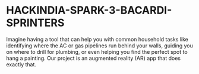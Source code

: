 # HACKINDIA-SPARK-3-BACARDI-SPRINTERS
Imagine having a tool that can help you with common household tasks like identifying where the AC or gas pipelines run behind your walls, guiding you on where to drill for plumbing, or even helping you find the perfect spot to hang a painting. Our project is an augmented reality (AR) app that does exactly that.
